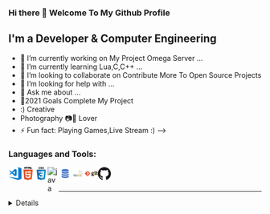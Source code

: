 
### Hi there 👋 Welcome To My Github Profile

## I'm a Developer & Computer Engineering 

- 🔭 I’m currently working on My Project Omega Server ...
- 🌱 I’m currently learning Lua,C,C++ ...
- 👯 I’m looking to collaborate on Contribute More To Open Source Projects
- 🤔 I’m looking for help with ...
- 💬 Ask me about ...
- 🥅2021 Goals Complete My Project 
- :) Creative 
- Photography 📷📸 Lover
- ⚡ Fun fact: Playing Games,Live Stream :)
-->

### Languages and Tools:

<img align="left" alt="Visual Studio Code" width="26px" src="https://raw.githubusercontent.com/github/explore/80688e429a7d4ef2fca1e82350fe8e3517d3494d/topics/visual-studio-code/visual-studio-code.png" />
<img align="left" alt="HTML5" width="26px" src="https://raw.githubusercontent.com/github/explore/80688e429a7d4ef2fca1e82350fe8e3517d3494d/topics/html/html.png" />
<img align="left" alt="CSS3" width="26px" src="https://raw.githubusercontent.com/github/explore/80688e429a7d4ef2fca1e82350fe8e3517d3494d/topics/css/css.png" />
<img align="left" alt="java" width="22px" src="https://www.flaticon.com/svg/static/icons/svg/226/226777.svg"/>
<img align="left" alt="SQL" width="26px" src="https://raw.githubusercontent.com/github/explore/80688e429a7d4ef2fca1e82350fe8e3517d3494d/topics/sql/sql.png" />
<img align="left" alt="MySQL" width="26px" src="https://raw.githubusercontent.com/github/explore/80688e429a7d4ef2fca1e82350fe8e3517d3494d/topics/mysql/mysql.png" />
<img align="left" alt="Git" width="26px" src="https://raw.githubusercontent.com/github/explore/80688e429a7d4ef2fca1e82350fe8e3517d3494d/topics/git/git.png" />
<img align="left" alt="GitHub" width="26px" src="https://raw.githubusercontent.com/github/explore/78df643247d429f6cc873026c0622819ad797942/topics/github/github.png" />



<br />
<br />

---
<details>
  <img align="left" alt="Yuvraj085 Github Stats" src="https://github-readme-stats.codestackr.vercel.app/api?username=Yuvraj085&amp;show_icons=true&amp;hide_border=true&amp;count_private=true" style="max-width:100%;">

